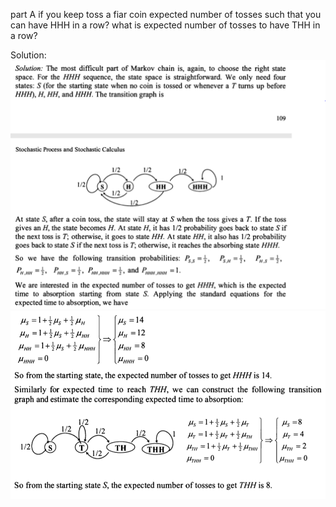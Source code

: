part A if you keep toss a fiar coin
expected number of tosses such that you can have HHH in a row?
what is expected number of tosses to have THH in a row?

Solution:
![alt text](coin_triplets_1.PNG "Solution part 1")
![alt text](coin_triplets_2.PNG "Solution part 2")
